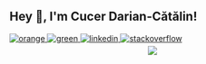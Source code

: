 ## Hey 👋, I'm Cucer Darian-Cătălin!  

<a href="https://leetcode.com/cucerdariancatalin" target="_blank">
<img src=https://img.shields.io/badge/leetcode-%2324292e.svg?&style=for-the-badge&logo=leetcode&logoColor=white alt=orange style="margin-bottom: 5px;" />
</a>
<a href="https://www.hackerrank.com/dariancucer" target="_blank">
<img src=https://img.shields.io/badge/hackerrank-%2324292e.svg?&style=for-the-badge&logo=hackerrank&logoColor=white alt=green style="margin-bottom: 5px;" />
</a>
<a href="https://linkedin.com/in/cucerdariancatalin" target="_blank">
<img src=https://img.shields.io/badge/linkedin-%231E77B5.svg?&style=for-the-badge&logo=linkedin&logoColor=white alt=linkedin style="margin-bottom: 5px;" />
</a>
<a href="https://stackoverflow.com/users/16528677/darian-cătălin-cucer" target="_blank">
<img src=https://img.shields.io/badge/stackoverflow-%23F28032.svg?&style=for-the-badge&logo=stackoverflow&logoColor=white alt=stackoverflow style="margin-bottom: 5px;" />
  
<br/>  
  
  <div align="center"><img src="https://spotify-github-profile.vercel.app/api/view?uid=co6yao60em8kvokd8evrecnjo&cover_image=true&theme=default" /></div>  

<br/>  

